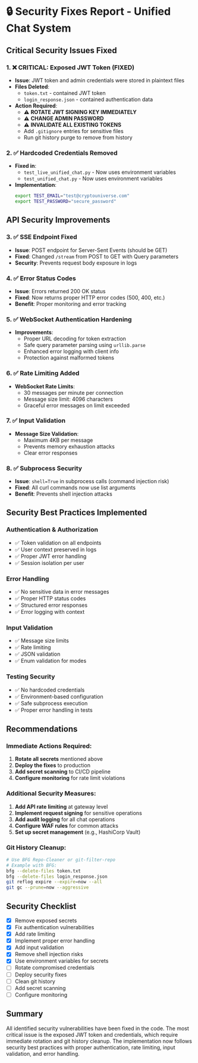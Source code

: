 # 🔒 Security Fixes Report - Unified Chat System

## Critical Security Issues Fixed

### 1. ❌ **CRITICAL: Exposed JWT Token (FIXED)**
- **Issue**: JWT token and admin credentials were stored in plaintext files
- **Files Deleted**:
  - `token.txt` - contained JWT token
  - `login_response.json` - contained authentication data
- **Action Required**:
  - ⚠️ **ROTATE JWT SIGNING KEY IMMEDIATELY**
  - ⚠️ **CHANGE ADMIN PASSWORD**
  - ⚠️ **INVALIDATE ALL EXISTING TOKENS**
  - Add `.gitignore` entries for sensitive files
  - Run git history purge to remove from history

### 2. ✅ **Hardcoded Credentials Removed**
- **Fixed in**:
  - `test_live_unified_chat.py` - Now uses environment variables
  - `test_unified_chat.py` - Now uses environment variables
- **Implementation**:
  ```bash
  export TEST_EMAIL="test@cryptouniverse.com"
  export TEST_PASSWORD="secure_password"
  ```

## API Security Improvements

### 3. ✅ **SSE Endpoint Fixed**
- **Issue**: POST endpoint for Server-Sent Events (should be GET)
- **Fixed**: Changed `/stream` from POST to GET with Query parameters
- **Security**: Prevents request body exposure in logs

### 4. ✅ **Error Status Codes**
- **Issue**: Errors returned 200 OK status
- **Fixed**: Now returns proper HTTP error codes (500, 400, etc.)
- **Benefit**: Proper monitoring and error tracking

### 5. ✅ **WebSocket Authentication Hardening**
- **Improvements**:
  - Proper URL decoding for token extraction
  - Safe query parameter parsing using `urllib.parse`
  - Enhanced error logging with client info
  - Protection against malformed tokens

### 6. ✅ **Rate Limiting Added**
- **WebSocket Rate Limits**:
  - 30 messages per minute per connection
  - Message size limit: 4096 characters
  - Graceful error messages on limit exceeded

### 7. ✅ **Input Validation**
- **Message Size Validation**:
  - Maximum 4KB per message
  - Prevents memory exhaustion attacks
  - Clear error responses

### 8. ✅ **Subprocess Security**
- **Issue**: `shell=True` in subprocess calls (command injection risk)
- **Fixed**: All curl commands now use list arguments
- **Benefit**: Prevents shell injection attacks

## Security Best Practices Implemented

### Authentication & Authorization
- ✅ Token validation on all endpoints
- ✅ User context preserved in logs
- ✅ Proper JWT error handling
- ✅ Session isolation per user

### Error Handling
- ✅ No sensitive data in error messages
- ✅ Proper HTTP status codes
- ✅ Structured error responses
- ✅ Error logging with context

### Input Validation
- ✅ Message size limits
- ✅ Rate limiting
- ✅ JSON validation
- ✅ Enum validation for modes

### Testing Security
- ✅ No hardcoded credentials
- ✅ Environment-based configuration
- ✅ Safe subprocess execution
- ✅ Proper error handling in tests

## Recommendations

### Immediate Actions Required:
1. **Rotate all secrets** mentioned above
2. **Deploy the fixes** to production
3. **Add secret scanning** to CI/CD pipeline
4. **Configure monitoring** for rate limit violations

### Additional Security Measures:
1. **Add API rate limiting** at gateway level
2. **Implement request signing** for sensitive operations
3. **Add audit logging** for all chat operations
4. **Configure WAF rules** for common attacks
5. **Set up secret management** (e.g., HashiCorp Vault)

### Git History Cleanup:
```bash
# Use BFG Repo-Cleaner or git-filter-repo
# Example with BFG:
bfg --delete-files token.txt
bfg --delete-files login_response.json
git reflog expire --expire=now --all
git gc --prune=now --aggressive
```

## Security Checklist

- [x] Remove exposed secrets
- [x] Fix authentication vulnerabilities
- [x] Add rate limiting
- [x] Implement proper error handling
- [x] Add input validation
- [x] Remove shell injection risks
- [x] Use environment variables for secrets
- [ ] Rotate compromised credentials
- [ ] Deploy security fixes
- [ ] Clean git history
- [ ] Add secret scanning
- [ ] Configure monitoring

## Summary

All identified security vulnerabilities have been fixed in the code. The most critical issue is the exposed JWT token and credentials, which require immediate rotation and git history cleanup. The implementation now follows security best practices with proper authentication, rate limiting, input validation, and error handling.